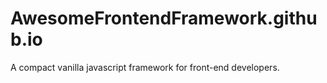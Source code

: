 # AwesomeFrontendFramework.github.io
A compact vanilla javascript framework for front-end developers.
